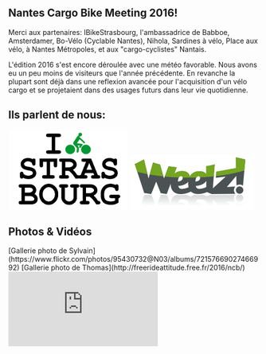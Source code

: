 ## Nantes Cargo Bike Meeting 2016!

Merci aux partenaires: IBikeStrasbourg, l'ambassadrice de Babboe, Amsterdamer, Bo-Vélo (Cyclable Nantes), Nihola, Sardines à vélo, Place aux vélo, à Nantes Métropoles, et aux "cargo-cyclistes" Nantais.

L'édition 2016 s'est encore déroulée avec une météo favorable.
Nous avons eu un peu moins de visiteurs que l'année précédente. En revanche la plupart sont déjà dans une reflexion avancée pour l'acquisition d'un vélo cargo et se projetaient dans des usages futurs dans leur vie quotidienne.

## Ils parlent de nous:

<div class="flexrowcontainer">
<a class="flexsmallitem" href="http://www.ibikestrasbourg.com/2016/06/nantes-cargo-bike-meeting-le-salon.html" target="_blank"><img src="/img/ibikestrasbourg.png" alt="IBikeStrasbourg"></a>
<a class="flexsmallitem" href="http://www.weelz.fr/fr/second-nantes-cargo-bike-meeting/" target="_blank"><img src="/img/wheelz.png" alt="Wheelz"></a>
</div>


## Photos & Vidéos

<div class="reference">
<span>[Gallerie photo de Sylvain](https://www.flickr.com/photos/95430732@N03/albums/72157669027466992)</span>
<span>[Gallerie photo de Thomas](http://freerideattitude.free.fr/2016/ncb/)</span>
</div>



<div class="fluidMedia">
  <iframe frameborder="0" type="text/html"
    src="https://www.youtube.com/embed/-7ITmhdFa4o?autoplay=0&origin=http://nantescargobike.com"
  />
</div>

### A l'année prochaine!
